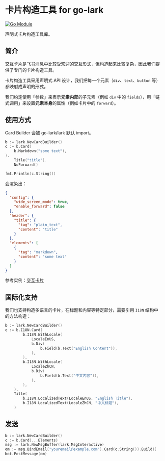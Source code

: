 # 卡片构造工具 for go-lark

[![Go Module](https://badge.fury.io/go/github.com%2Fgo-lark%2Flark%2Fcard.svg)](https://badge.fury.io/go/github.com%2Fgo-lark%2Flark%2Fcard.svg)

声明式卡片构造工具库。

## 简介

交互卡片是飞书消息中比较受欢迎的交互形式，但构造起来比较复杂，因此我们提供了专门的卡片构造工具。

卡片构造工具采用声明式 API 设计，我们把每一个元素（`div`、`text`、`button` 等）都映射成声明的形式。

我们约定使用「参数」来表示**元素内部**的子元素（例如 `div` 中的 `fields`），用「链式调用」来设置**元素本身**的属性（例如卡片中的 `forward`）。

## 使用方式

Card Builder 会被 go-lark/lark 默认 import。

```go
b := lark.NewCardBuilder()
c := b.Card(
    b.Markdown("some text"),
).
    Title("title").
    NoForward()

fmt.Println(c.String())
```

会渲染出：

```json
{
  "config": {
    "wide_screen_mode": true,
    "enable_forward": false
  },
  "header": {
    "title": {
      "tag": "plain_text",
      "content": "title"
    }
  },
  "elements": [
    {
      "tag": "markdown",
      "content": "some text"
    }
  ]
}
```

参考实例：[交互卡片](https://github.com/go-lark/examples/tree/main/interactive-message)

## 国际化支持

我们也支持构造多语言的卡片，在标题和内容等特定部分，需要引用 `I18N` 结构中的方法构造：

```go
b := lark.NewCardBuilder()
c := b.I18N.Card(
        b.I18N.WithLocale(
            LocaleEnUS,
            b.Div(
                b.Field(b.Text("English Content")),
            ),
        ),
        b.I18N.WithLocale(
            LocaleZhCN,
            b.Div(
                b.Field(b.Text("中文内容")),
            ),
        ),
    ).
    Title(
        b.I18N.LocalizedText(LocaleEnUS, "English Title"),
        b.I18N.LocalizedText(LocaleZhCN, "中文标题"),
    )
```

## 发送

```go
b := lark.NewCardBuilder()
c := b.Card(...Elements)
msg := lark.NewMsgBuffer(lark.MsgInteractive)
om := msg.BindEmail("youremail@example.com").Card(c.String()).Build()
bot.PostMessage(om)
```
